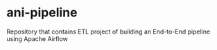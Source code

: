 # ani-pipeline
Repository that contains ETL project of building an End-to-End pipeline using Apache Airflow
